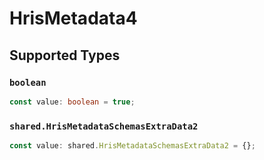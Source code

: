 # HrisMetadata4


## Supported Types

### `boolean`

```typescript
const value: boolean = true;
```

### `shared.HrisMetadataSchemasExtraData2`

```typescript
const value: shared.HrisMetadataSchemasExtraData2 = {};
```

